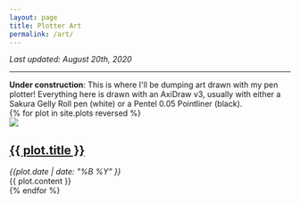 ```yaml
---
layout: page
title: Plotter Art
permalink: /art/
---
```


*Last updated: August 20th, 2020*

---

<div class="posts">
<div class="post">
<b>Under construction</b>: This is where I'll be dumping art drawn with my pen plotter!
Everything here is drawn with an AxiDraw v3, usually with either a Sakura Gelly
Roll pen (white) or a Pentel 0.05 Pointliner (black).
</div>
{% for plot in site.plots reversed %}
<article class="post">
    <div class="flex-container" style="flex-wrap: wrap">
        <a href="{{ site.baseurl }}{{ plot.img }}">
        <img src="{{ site.baseurl }}{{ plot.img }}" style="max-width:300px;">
        </a>
        <div class="text-preview" style="width: 60%">
        <h1><a href="{{ site.baseurl }}{{ plot.img }}">{{ plot.title }}</a></h1>
        <i>{{plot.date | date: "%B %Y" }}</i>
            <div class="entry">
                {{ plot.content }}
            </div>
        </div>
    </div>
</article>
{% endfor %}
</div>